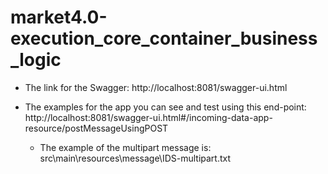 # market4.0-execution_core_container_business_logic


- The link for the Swagger: http://localhost:8081/swagger-ui.html

- The examples for the app you can see and test using this end-point: http://localhost:8081/swagger-ui.html#/incoming-data-app-resource/postMessageUsingPOST
	- The example of the multipart message is: src\main\resources\message\IDS-multipart.txt
